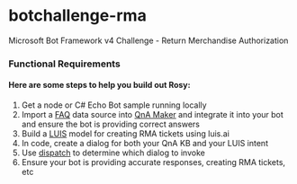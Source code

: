 # botchallenge-rma
Microsoft Bot Framework v4 Challenge - Return Merchandise Authorization

### Functional Requirements

#### Here are some steps to help you build out Rosy:

1. Get a node or C# Echo Bot sample running locally
1. Import a [FAQ](https://www.intel.com/content/www/us/en/support/articles/000006268/services.html) data source into [QnA Maker](http://qnamaker.ai) and integrate it into your bot and ensure the bot is providing correct answers
1. Build a [LUIS](http://luis.ai) model for creating RMA tickets using luis.ai
1. In code, create a dialog for both your QnA KB and your LUIS intent
1. Use [dispatch](https://github.com/Microsoft/botbuilder-tools/tree/master/packages/Dispatch) to determine which dialog to invoke
1. Ensure your bot is providing accurate responses, creating RMA tickets, etc